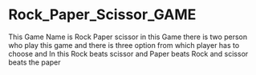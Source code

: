 # Rock_Paper_Scissor_GAME
This Game Name is Rock Paper scissor in this Game there is two person who play this game and there is three option from which player has to choose and In this Rock beats scissor and Paper beats Rock and scissor beats the paper
